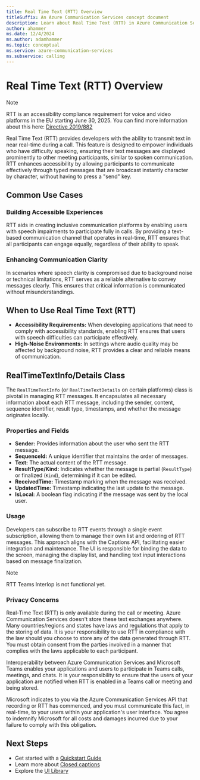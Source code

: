 ```yaml
---
title: Real Time Text (RTT) Overview
titleSuffix: An Azure Communication Services concept document
description: Learn about Real Time Text (RTT) in Azure Communication Services.
author: ahammer
ms.date: 12/4/2024
ms.author: adamhammer
ms.topic: conceptual
ms.service: azure-communication-services
ms.subservice: calling
---
```





# Real Time Text (RTT) Overview

>[!NOTE]
>RTT is an accessibility compliance requirement for voice and video platforms in the EU starting June 30, 2025. You can find more information about this here: [Directive 2019/882](https://eur-lex.europa.eu/legal-content/EN/TXT/?uri=CELEX%3A32019L0882)

Real Time Text (RTT) provides developers with the ability to transmit text in near real-time during a call. This feature is designed to empower individuals who have difficulty speaking, ensuring their text messages are displayed prominently to other meeting participants, similar to spoken communication. RTT enhances accessibility by allowing participants to communicate effectively through typed messages that are broadcast instantly character by character, without having to press a "send" key. 

## Common Use Cases

### Building Accessible Experiences

RTT aids in creating inclusive communication platforms by enabling users with speech impairments to participate fully in calls. By providing a text-based communication channel that operates in real-time, RTT ensures that all participants can engage equally, regardless of their ability to speak.

### Enhancing Communication Clarity

In scenarios where speech clarity is compromised due to background noise or technical limitations, RTT serves as a reliable alternative to convey messages clearly. This ensures that critical information is communicated without misunderstandings.

## When to Use Real Time Text (RTT)

- **Accessibility Requirements:** When developing applications that need to comply with accessibility standards, enabling RTT ensures that users with speech difficulties can participate effectively.
- **High-Noise Environments:** In settings where audio quality may be affected by background noise, RTT provides a clear and reliable means of communication.

## RealTimeTextInfo/Details Class

The `RealTimeTextInfo` (or `RealTimeTextDetails` on certain platforms) class is pivotal in managing RTT messages. It encapsulates all necessary information about each RTT message, including the sender, content, sequence identifier, result type, timestamps, and whether the message originates locally.

### Properties and Fields

- **Sender:** Provides information about the user who sent the RTT message.
- **SequenceId:** A unique identifier that maintains the order of messages.
- **Text:** The actual content of the RTT message.
- **ResultType/Kind:** Indicates whether the message is partial (`ResultType`) or finalized (`Kind`), determining if it can be edited.
- **ReceivedTime:** Timestamp marking when the message was received.
- **UpdatedTime:** Timestamp indicating the last update to the message.
- **IsLocal:** A boolean flag indicating if the message was sent by the local user.

### Usage

Developers can subscribe to RTT events through a single event subscription, allowing them to manage their own list and ordering of RTT messages. This approach aligns with the Captions API, facilitating easier integration and maintenance. The UI is responsible for binding the data to the screen, managing the display list, and handling text input interactions based on message finalization.

>[!NOTE]
>RTT Teams Interlop is not functional yet.

### Privacy Concerns
Real-Time Text (RTT) is only available during the call or meeting. Azure Communication Services doesn't store these text exchanges anywhere. Many countries/regions and states have laws and regulations that apply to the storing of data. It is your responsibility to use RTT in compliance with the law should you choose to store any of the data generated through RTT. You must obtain consent from the parties involved in a manner that complies with the laws applicable to each participant.

Interoperability between Azure Communication Services and Microsoft Teams enables your applications and users to participate in Teams calls, meetings, and chats. It is your responsibility to ensure that the users of your application are notified when RTT is enabled in a Teams call or meeting and being stored.

Microsoft indicates to you via the Azure Communication Services API that recording or RTT has commenced, and you must communicate this fact, in real-time, to your users within your application's user interface. You agree to indemnify Microsoft for all costs and damages incurred due to your failure to comply with this obligation.

## Next Steps

- Get started with a [Quickstart Guide](../../quickstarts/voice-video-calling/get-started-with-real-time-text.md)
- Learn more about [Closed captions](../../concepts/voice-video-calling/closed-captions.md)
- Explore the [UI Library](../ui-library/ui-library-overview.md)
